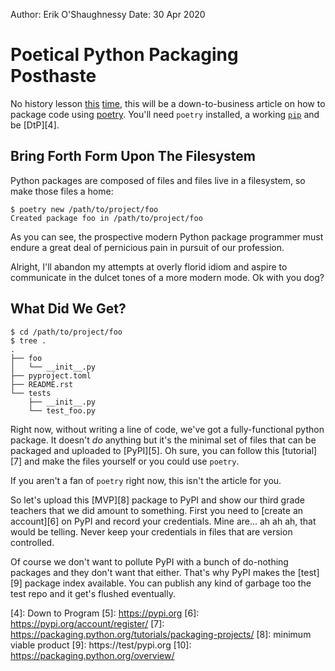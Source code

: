 Author: Erik O'Shaughnessy
Date: 30 Apr 2020

# Poetical Python Packaging Posthaste

No history lesson [this][1] [time][2], this will be a down-to-business
article on how to package code using [poetry][0]. You'll need `poetry`
installed, a working [`pip`][3] and be [DtP][4].

## Bring Forth Form Upon The Filesystem

Python packages are composed of files and files live in a filesystem, so
make those files a home:

```console
$ poetry new /path/to/project/foo
Created package foo in /path/to/project/foo
```

As you can see, the prospective modern Python package programmer must
endure a great deal of pernicious pain in pursuit of our profession.

Alright, I'll abandon my attempts at overly florid idiom and aspire to
communicate in the dulcet tones of a more modern mode. Ok with you dog?

## What Did We Get?

```console
$ cd /path/to/project/foo
$ tree .
.
├── foo
│   └── __init__.py
├── pyproject.toml
├── README.rst
└── tests
    ├── __init__.py
    └── test_foo.py
```

Right now, without writing a line of code, we've got a fully-functional
python package. It doesn't _do_ anything but it's the minimal set of
files that can be packaged and uploaded to [PyPI][5]. Oh sure, you
can follow this [tutorial][7] and make the files yourself or you could
use `poetry`.

If you aren't a fan of `poetry` right now, this isn't the article for you.

So let's upload this [MVP][8] package to PyPI and show our third grade
teachers that we did amount to something. First you need to [create an
account][6] on PyPI and record your credentials. Mine are... ah ah ah,
that would be telling. Never keep your credentials in files that are
version controlled.

Of course we don't want to pollute PyPI with a bunch of do-nothing
packages and they don't want that either. That's why PyPI makes the
[test][9] package index available. You can publish any kind of garbage
too the test repo and it get's flushed eventually.















[0]: poetry
[1]: guest-exploring-python-clis
[2]: guest-python-packaging
[3]: pip
[4]: Down to Program
[5]: https://pypi.org
[6]: https://pypi.org/account/register/
[7]: https://packaging.python.org/tutorials/packaging-projects/
[8]: minimum viable product
[9]: https://test/pypi.org
[10]: https://packaging.python.org/overview/

